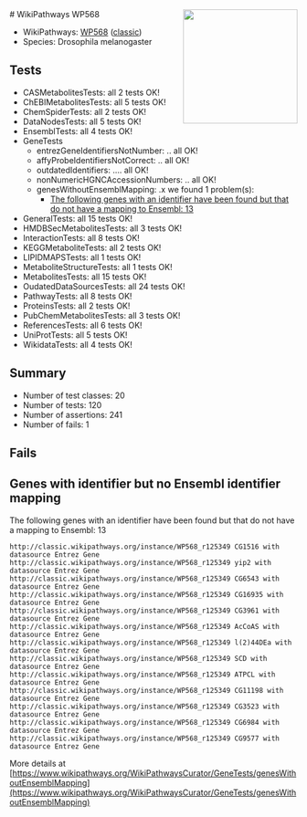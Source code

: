 <img style="float: right; width: 200px" src="https://upload.wikimedia.org/wikipedia/commons/thumb/8/83/Wplogo_with_text_500.png/640px-Wplogo_with_text_500.png" />
# WikiPathways WP568

* WikiPathways: [WP568](https://wikipathways.org/pathways/WP568) ([classic](https://classic.wikipathways.org/instance/WP568))
* Species: Drosophila melanogaster
## Tests
* CASMetabolitesTests: all 2 tests OK!
* ChEBIMetabolitesTests: all 5 tests OK!
* ChemSpiderTests: all 2 tests OK!
* DataNodesTests: all 5 tests OK!
* EnsemblTests: all 4 tests OK!
* GeneTests
    * entrezGeneIdentifiersNotNumber: .. all OK!
    * affyProbeIdentifiersNotCorrect: .. all OK!
    * outdatedIdentifiers: .... all OK!
    * nonNumericHGNCAccessionNumbers: .. all OK!
    * genesWithoutEnsemblMapping: .x we found 1 problem(s):
        * [The following genes with an identifier have been found but that do not have a mapping to Ensembl: 13](#c4e54310)
* GeneralTests: all 15 tests OK!
* HMDBSecMetabolitesTests: all 3 tests OK!
* InteractionTests: all 8 tests OK!
* KEGGMetaboliteTests: all 2 tests OK!
* LIPIDMAPSTests: all 1 tests OK!
* MetaboliteStructureTests: all 1 tests OK!
* MetabolitesTests: all 15 tests OK!
* OudatedDataSourcesTests: all 24 tests OK!
* PathwayTests: all 8 tests OK!
* ProteinsTests: all 2 tests OK!
* PubChemMetabolitesTests: all 3 tests OK!
* ReferencesTests: all 6 tests OK!
* UniProtTests: all 5 tests OK!
* WikidataTests: all 4 tests OK!


## Summary

* Number of test classes: 20
* Number of tests: 120
* Number of assertions: 241
* Number of fails: 1

## Fails

<a name="c4e54310" />

## Genes with identifier but no Ensembl identifier mapping

The following genes with an identifier have been found but that do not have a mapping to Ensembl: 13
```
http://classic.wikipathways.org/instance/WP568_r125349 CG1516 with datasource Entrez Gene
http://classic.wikipathways.org/instance/WP568_r125349 yip2 with datasource Entrez Gene
http://classic.wikipathways.org/instance/WP568_r125349 CG6543 with datasource Entrez Gene
http://classic.wikipathways.org/instance/WP568_r125349 CG16935 with datasource Entrez Gene
http://classic.wikipathways.org/instance/WP568_r125349 CG3961 with datasource Entrez Gene
http://classic.wikipathways.org/instance/WP568_r125349 AcCoAS with datasource Entrez Gene
http://classic.wikipathways.org/instance/WP568_r125349 l(2)44DEa with datasource Entrez Gene
http://classic.wikipathways.org/instance/WP568_r125349 SCD with datasource Entrez Gene
http://classic.wikipathways.org/instance/WP568_r125349 ATPCL with datasource Entrez Gene
http://classic.wikipathways.org/instance/WP568_r125349 CG11198 with datasource Entrez Gene
http://classic.wikipathways.org/instance/WP568_r125349 CG3523 with datasource Entrez Gene
http://classic.wikipathways.org/instance/WP568_r125349 CG6984 with datasource Entrez Gene
http://classic.wikipathways.org/instance/WP568_r125349 CG9577 with datasource Entrez Gene
```

More details at [https://www.wikipathways.org/WikiPathwaysCurator/GeneTests/genesWithoutEnsemblMapping](https://www.wikipathways.org/WikiPathwaysCurator/GeneTests/genesWithoutEnsemblMapping)

